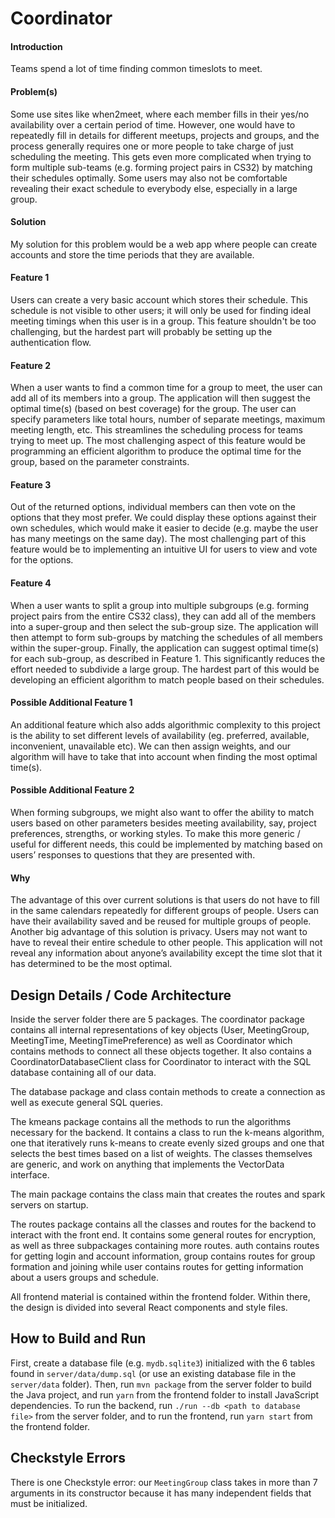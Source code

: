 # Coordinator

#### Introduction
Teams spend a lot of time finding common timeslots to meet.

#### Problem(s)
Some use sites like when2meet, where each member fills in their yes/no availability over a certain period of time. However, one would have to repeatedly fill in details for different meetups, projects and groups, and the process generally requires one or more people to take charge of just scheduling the meeting. This gets even more complicated when trying to form multiple sub-teams (e.g. forming project pairs in CS32) by matching their schedules optimally. Some users may also not be comfortable revealing their exact schedule to everybody else, especially in a large group.

#### Solution
My solution for this problem would be a web app where people can create accounts and store the time periods that they are available.

#### Feature 1
Users can create a very basic account which stores their schedule. This schedule is not visible to other users; it will only be used for finding ideal meeting timings when this user is in a group. This feature shouldn't be too challenging, but the hardest part will probably be setting up the authentication flow.

#### Feature 2
When a user wants to find a common time for a group to meet, the user can add all of its members into a group. The application will then suggest the optimal time(s) (based on best coverage) for the group. The user can specify parameters like total hours, number of separate meetings, maximum meeting length, etc. This streamlines the scheduling process for teams trying to meet up. The most challenging aspect of this feature would be programming an efficient algorithm to produce the optimal time for the group, based on the parameter constraints.

#### Feature 3
Out of the returned options, individual members can then vote on the options that they most prefer. We could display these options against their own schedules, which would make it easier to decide (e.g. maybe the user has many meetings on the same day). The most challenging part of this feature would be to implementing an intuitive UI for users to view and vote for the options.

#### Feature 4
When a user wants to split a group into multiple subgroups (e.g. forming project pairs from the entire CS32 class), they can add all of the members into a super-group and then select the sub-group size. The application will then attempt to form sub-groups by matching the schedules of all members within the super-group. Finally, the application can suggest optimal time(s) for each sub-group, as described in Feature 1. This significantly reduces the effort needed to subdivide a large group. The hardest part of this would be developing an efficient algorithm to match people based on their schedules.

#### Possible Additional Feature 1
An additional feature which also adds algorithmic complexity to this project is the ability to set different levels of availability (eg. preferred, available, inconvenient, unavailable etc). We can then assign weights, and our algorithm will have to take that into account when finding the most optimal time(s).

#### Possible Additional Feature 2
When forming subgroups, we might also want to offer the ability to match users based on other parameters besides meeting availability, say, project preferences, strengths, or working styles. To make this more generic / useful for different needs, this could be implemented by matching based on users’ responses to questions that they are presented with.

#### Why
The advantage of this over current solutions is that users do not have to fill in the same calendars repeatedly for different groups of people. Users can have their availability saved and be reused for multiple groups of people. Another big advantage of this solution is privacy. Users may not want to have to reveal their entire schedule to other people. This application will not reveal any information about anyone’s availability except the time slot that it has determined to be the most optimal.

## Design Details / Code Architecture
Inside the server folder there are 5 packages.
The coordinator package contains all internal representations of key objects (User, MeetingGroup, 
MeetingTime, MeetingTimePreference) as well as Coordinator which contains methods to connect all these
objects together. It also contains a CoordinatorDatabaseClient class for Coordinator to interact with the SQL database
containing all of our data.

The database package and class contain methods to create a connection as well as execute general SQL queries.

The kmeans package contains all the methods to run the algorithms necessary for the backend. 
It contains a class to run the k-means algorithm, one that iteratively runs k-means to create evenly sized groups 
and one that selects the best times based on a list of weights. The classes themselves are generic,
and work on anything that implements the VectorData interface.

The main package contains the class main that creates the routes and spark servers on startup.

The routes package contains all the classes and routes for the backend to interact with the front end.
It contains some general routes for encryption, as well as three subpackages containing more routes.
auth contains routes for getting login and account information, group contains routes for group formation
and joining while user contains routes for getting information about a users groups and schedule.

All frontend material is contained within the frontend folder. Within there, the design is divided into 
several React components and style files.

## How to Build and Run
First, create a database file (e.g. `mydb.sqlite3`) initialized with the 6 tables found in `server/data/dump.sql` (or use an existing database file in the `server/data` folder). 
Then, run `mvn package` from the server folder to build the Java project, and run `yarn` from the frontend folder to install JavaScript dependencies.
To run the backend, run `./run --db <path to database file>` from the server folder, and to run the frontend, run `yarn start` from the frontend folder.

## Checkstyle Errors
There is one Checkstyle error: our `MeetingGroup` class takes in more than 7 
arguments in its constructor because it has many independent fields that must be initialized.
